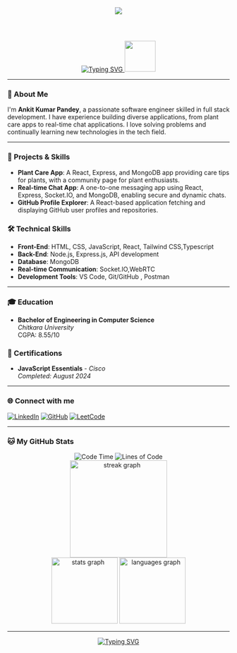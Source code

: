 <div align="center" style="margin-bottom: 60px;">
  <img style="max-width:60%;height:auto;" src="https://media.giphy.com/media/L1R1tvI9svkIWwpVYr/giphy.gif" />
</div>

<p align="center">
  <a href="https://git.io/typing-svg">
    <img src="https://readme-typing-svg.demolab.com?font=Sedan+SC&weight=500&size=30&pause=1000&color=F63024&background=6883FF00&center=true&vCenter=true&random=false&width=435&lines=Hello!+I'm+Ankit+Kumar+Pandey;Full+Stack+Developer+%26+Tech+Enthusiast+" alt="Typing SVG" />
  </a>
  <img src="https://media.giphy.com/media/mGcNjsfWAjY5AEZNw6/giphy.gif" width="70">
</p>

---

### 👋 About Me
I'm **Ankit Kumar Pandey**, a passionate software engineer skilled in full stack development. I have experience building diverse applications, from plant care apps to real-time chat applications. I love solving problems and continually learning new technologies in the tech field.

---

### 🌟 Projects & Skills

- **Plant Care App**: A React, Express, and MongoDB app providing care tips for plants, with a community page for plant enthusiasts.
- **Real-time Chat App**: A one-to-one messaging app using React, Express, Socket.IO, and MongoDB, enabling secure and dynamic chats.
- **GitHub Profile Explorer**: A React-based application fetching and displaying GitHub user profiles and repositories.

### 🛠 Technical Skills
- **Front-End**: HTML, CSS, JavaScript, React, Tailwind CSS,Typescript
- **Back-End**: Node.js, Express.js, API development
- **Database**: MongoDB
- **Real-time Communication**: Socket.IO,WebRTC
- **Development Tools**: VS Code, Git/GitHub , Postman

---

### 🎓 Education
- **Bachelor of Engineering in Computer Science**  
  *Chitkara University*  
  CGPA: 8.55/10

### 💼 Certifications
- **JavaScript Essentials** - *Cisco*  
  *Completed: August 2024*

---

### 🌐 Connect with me
<p align="left">
  <a href="https://linkedin.com/in/pandeyankit001" target="_blank"><img src="https://img.shields.io/badge/LinkedIn-0077B5?style=for-the-badge&logo=linkedin&logoColor=white" alt="LinkedIn" /></a>
  <a href="https://github.com/AnkitPandey001" target="_blank"><img src="https://img.shields.io/badge/GitHub-181717?style=for-the-badge&logo=github&logoColor=white" alt="GitHub" /></a>
  <a href="https://leetcode.com/u/PandeyAnkit001/" target="_blank"><img src="https://img.shields.io/badge/LeetCode-FFA116?style=for-the-badge&logo=leetcode&logoColor=black" alt="LeetCode" /></a>
</p>


---

### 🐱 My GitHub Stats
<div align="center">
  <img src="http://img.shields.io/badge/Code%20Time-1%2C200%20hrs%2045%20mins-blue" alt="Code Time" />
  <img src="https://img.shields.io/badge/From%20Hello%20World%20I%27ve%20Written-24.7%20million%20lines%20of%20code-blue" alt="Lines of Code" />
</div>
<div align="center">
  <img src="https://streak-stats.demolab.com?user=AnkitPandey001&locale=en&mode=daily&theme=tokyonight&hide_border=false&border_radius=5&order=3" height="220" alt="streak graph" />
</div>
<div align="center">
  <img src="https://github-readme-stats.vercel.app/api?username=AnkitPandey001&hide_title=false&hide_rank=false&show_icons=true&include_all_commits=true&count_private=true&disable_animations=false&theme=tokyonight&locale=en&hide_border=false" height="150" alt="stats graph" />
  <img src="https://github-readme-stats.vercel.app/api/top-langs?username=AnkitPandey001&locale=en&hide_title=false&layout=compact&card_width=320&langs_count=8&theme=tokyonight&hide_border=false" height="150" alt="languages graph" />
</div>

---

<div align="center">
   <a href="https://git.io/typing-svg">
      <img src="https://readme-typing-svg.demolab.com?font=Sedan+SC&weight=500&size=30&pause=1000&color=F63024&background=6883FF00&center=true&vCenter=true&random=false&width=435&lines=Thanks+For+Visiting+!" alt="Typing SVG" />
   </a>
  
</div>
